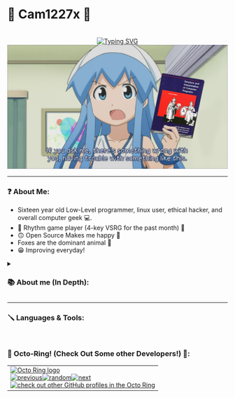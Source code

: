 # 💙 Cam1227x 💙

<p align="center">
	<br/>
	<a href="https://git.io/typing-svg"><img src="https://readme-typing-svg.herokuapp.com?font=Fira+Code&duration=3250&pause=1000&center=false&width=435&lines=Programming+%3C3" alt="Typing SVG" /></a>
	<img alt="" src="./imgs/Something_Wrong.jpg">
</p>
	
---

### ❓ About Me:
* Sixteen year old Low-Level programmer, linux user, ethical hacker, and overall computer geek 💻.
* 🎵 Rhythm game player (4-key VSRG for the past month) 🎵
* 🙃 Open Source Makes me happy 🐧
* Foxes are the dominant animal 🦊
* 😁 Improving everyday!

<details>
 <summary><h3>📚 About me (In Depth):</h3></summary>
I'm a sixteen year old Low-Level programmer, linux user, ethical hacker, and overall computer geek 💻. The first time I programmed was when I was 12. I got into
programming because all I always wanted to be able to (as nerdy as it sounds...) create operating system, program applications, and create game hacks! I had a really
weird experience with programming in the beginning, which ended up with me quiting, and I switched to study ⚡ electrical engineering ⚡ instead. Which, was difficult but
very enjoyable! But I still knew that I wanted to be able to program amazing things, so I endedup comming back to programming, and started learning C & C++. As of
recently, I Really enjoy learning about systems-level programming, and am currently learning kernel development. I plan to continue learning C, C++ and Assembly, as well
as learn languages like Rust, Zig, and typescript in the future. I also really enjoy participating in online cyber-security competitions, as well as game jams 👾. 
Thanks for checking my page out =)!
</details>

---

### 🪛 Languages & Tools:
<br />

### 🐙 Octo-Ring! (Check Out Some other Developers!) 🐙:
<table><tbody><tr><td><a href="https://octo-ring.com/"><img src="https://octo-ring.com/static/img/widget/top.png" width="99%" alt="Octo Ring logo" align="top"></a><br><a href="https://octo-ring.com/p/cam1227x/prev"><img src="https://octo-ring.com/static/img/widget/prev.png" width="33%" alt="previous" align="top" title="previous profile"></a><a href="https://octo-ring.com/p/cam1227x/random"><img src="https://octo-ring.com/static/img/widget/random.png" width="33%" alt="random" align="top" title="random profile"></a><a href="https://octo-ring.com/p/cam1227x/next"><img src="https://octo-ring.com/static/img/widget/next.png" width="33%" alt="next" align="top" title="next profile"></a><br><a href="https://octo-ring.com/"><img src="https://octo-ring.com/static/img/widget/bottom.png" width="99%" alt="check out other GitHub profiles in the Octo Ring" align="top"></a></td></tr></tbody></table>

